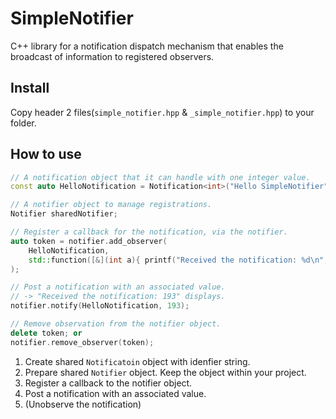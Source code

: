 # SimpleNotifier

C++ library for a notification dispatch mechanism that enables the broadcast of information to registered observers.

## Install

Copy header 2 files(`simple_notifier.hpp` & `_simple_notifier.hpp`) to your folder.

## How to use

```cpp
// A notification object that it can handle with one integer value.
const auto HelloNotification = Notification<int>("Hello SimpleNotifier");

// A notifier object to manage registrations.
Notifier sharedNotifier;

// Register a callback for the notification, via the notifier.
auto token = notifier.add_observer(
    HelloNotification,
    std::function([&](int a){ printf("Received the notification: %d\n",a); })
);

// Post a notification with an associated value.
// -> "Received the notification: 193" displays.
notifier.notify(HelloNotification, 193);

// Remove observation from the notifier object.
delete token; or
notifier.remove_observer(token);
```

1. Create shared `Notificatoin` object with idenfier string.
2. Prepare shared `Notifier` object. Keep the object within your project.
3. Register a callback to the notifier object.
4. Post a notification with an associated value.
5. (Unobserve the notification)
